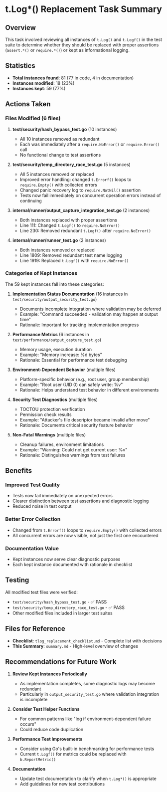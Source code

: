 # t.Log*() Replacement Task Summary

## Overview

This task involved reviewing all instances of `t.Log()` and `t.Logf()` in the test suite to determine whether they should be replaced with proper assertions (`assert.*()` or `require.*()`) or kept as informational logging.

## Statistics

- **Total instances found**: 81 (77 in code, 4 in documentation)
- **Instances modified**: 18 (23%)
- **Instances kept**: 59 (77%)

## Actions Taken

### Files Modified (6 files)

1. **test/security/hash_bypass_test.go** (10 instances)
   - All 10 instances removed as redundant
   - Each was immediately after a `require.NoError()` or `require.Error()` call
   - No functional change to test assertions

2. **test/security/temp_directory_race_test.go** (5 instances)
   - All 5 instances removed or replaced
   - Improved error handling: changed `t.Errorf()` loops to `require.Empty()` with collected errors
   - Changed panic recovery log to `require.NotNil()` assertion
   - Tests now fail immediately on concurrent operation errors instead of continuing

3. **internal/runner/output_capture_integration_test.go** (2 instances)
   - Both instances replaced with proper assertions
   - Line 111: Changed `t.Logf()` to `require.NoError()`
   - Line 230: Removed redundant `t.Logf()` after `require.NoError()`

4. **internal/runner/runner_test.go** (2 instances)
   - Both instances removed or replaced
   - Line 1809: Removed redundant test name logging
   - Line 1919: Replaced `t.Logf()` with `require.NoError()`

### Categories of Kept Instances

The 59 kept instances fall into these categories:

1. **Implementation Status Documentation** (16 instances in `test/security/output_security_test.go`)
   - Documents incomplete integration where validation may be deferred
   - Example: "Command succeeded - validation may happen at output time"
   - Rationale: Important for tracking implementation progress

2. **Performance Metrics** (6 instances in `test/performance/output_capture_test.go`)
   - Memory usage, execution duration
   - Example: "Memory increase: %d bytes"
   - Rationale: Essential for performance test debugging

3. **Environment-Dependent Behavior** (multiple files)
   - Platform-specific behavior (e.g., root user, group membership)
   - Example: "Root user (UID 0) can safely write: %v"
   - Rationale: Helps understand test behavior in different environments

4. **Security Test Diagnostics** (multiple files)
   - TOCTOU protection verification
   - Permission check results
   - Example: "Attacker's file descriptor became invalid after move"
   - Rationale: Documents critical security feature behavior

5. **Non-Fatal Warnings** (multiple files)
   - Cleanup failures, environment limitations
   - Example: "Warning: Could not get current user: %v"
   - Rationale: Distinguishes warnings from test failures

## Benefits

### Improved Test Quality
- Tests now fail immediately on unexpected errors
- Clearer distinction between test assertions and diagnostic logging
- Reduced noise in test output

### Better Error Collection
- Changed from `t.Errorf()` loops to `require.Empty()` with collected errors
- All concurrent errors are now visible, not just the first one encountered

### Documentation Value
- Kept instances now serve clear diagnostic purposes
- Each kept instance documented with rationale in checklist

## Testing

All modified test files were verified:
- `test/security/hash_bypass_test.go` - ✅ PASS
- `test/security/temp_directory_race_test.go` - ✅ PASS
- Other modified files included in larger test suites

## Files for Reference

- **Checklist**: `tlog_replacement_checklist.md` - Complete list with decisions
- **This Summary**: `summary.md` - High-level overview of changes

## Recommendations for Future Work

1. **Review Kept Instances Periodically**
   - As implementation completes, some diagnostic logs may become redundant
   - Particularly in `output_security_test.go` where validation integration is incomplete

2. **Consider Test Helper Functions**
   - For common patterns like "log if environment-dependent failure occurs"
   - Could reduce code duplication

3. **Performance Test Improvements**
   - Consider using Go's built-in benchmarking for performance tests
   - Current `t.Logf()` for metrics could be replaced with `b.ReportMetric()`

4. **Documentation**
   - Update test documentation to clarify when `t.Log*()` is appropriate
   - Add guidelines for new test contributions
